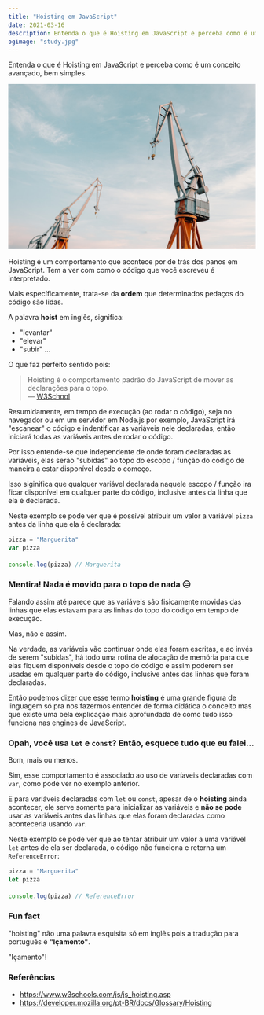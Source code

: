 ```yaml
---
title: "Hoisting em JavaScript"
date: 2021-03-16
description: Entenda o que é Hoisting em JavaScript e perceba como é um conceito avançado, bem simples.
ogimage: "study.jpg"
---
```


Entenda o que é Hoisting em JavaScript e perceba como é um conceito avançado, bem simples.

![Hoist](crane.jpg)

Hoisting é um comportamento que acontece por de trás dos panos em JavaScript. Tem a ver com como o código que você escreveu é interpretado.

Mais específicamente, trata-se da **ordem** que determinados pedaços do código são lidas.

A palavra **hoist** em inglês, significa:

- "levantar"
- "elevar"
- "subir" ...

O que faz perfeito sentido pois:

> Hoisting é o comportamento padrão do JavaScript de mover as declarações para o topo. <br />
> — [W3School](https://www.w3schools.com/js/js_hoisting.asp)

Resumidamente, em tempo de execução (ao rodar o código), seja no navegador ou em um servidor em Node.js por exemplo, JavaScript irá "escanear" o código e indentificar as variáveis nele declaradas, então iniciará todas as variáveis antes de rodar o código.

Por isso entende-se que independente de onde foram declaradas as variáveis, elas serão "subidas" ao topo do escopo / função do código de maneira a estar disponível desde o começo.

Isso siginifica que qualquer variável declarada naquele escopo / função ira ficar disponível em qualquer parte do código, inclusive antes da linha que ela é declarada.

Neste exemplo se pode ver que é possível atribuir um valor a variável `pizza` antes da linha que ela é declarada:

```js
pizza = "Marguerita"
var pizza

console.log(pizza) // Marguerita
```

### Mentira! Nada é movido para o topo de nada 😑

Falando assim até parece que as variáveis são fisicamente movidas das linhas que elas estavam para as linhas do topo do código em tempo de execução.

Mas, não é assim.

Na verdade, as variáveis vão continuar onde elas foram escritas, e ao invés de serem "subidas", há todo uma rotina de alocação de memória para que elas fiquem disponíveis desde o topo do código e assim poderem ser usadas em qualquer parte do código, inclusive antes das linhas que foram declaradas.

Então podemos dizer que esse termo **hoisting** é uma grande figura de linguagem só pra nos fazermos entender de forma didática o conceito mas que existe uma bela explicação mais aprofundada de como tudo isso funciona nas engines de JavaScript.

### Opah, você usa `let` e `const`? Então, esquece tudo que eu falei...

Bom, mais ou menos.

Sim, esse comportamento é associado ao uso de varíaveis declaradas com `var`, como pode ver no exemplo anterior.

E para variáveis declaradas com `let` ou `const`, apesar de o **hoisting** ainda acontecer, ele serve somente para inicializar as variáveis e **não se pode** usar as variáveis antes das linhas que elas foram declaradas como aconteceria usando `var`.

Neste exemplo se pode ver que ao tentar atribuir um valor a uma variável `let` antes de ela ser declarada, o código não funciona e retorna um `ReferenceError`:

```js
pizza = "Marguerita"
let pizza

console.log(pizza) // ReferenceError
```

### Fun fact

"hoisting" não uma palavra esquisita só em inglês pois a tradução para português é **"Içamento"**.

"Içamento"!

### Referências

- https://www.w3schools.com/js/js_hoisting.asp
- https://developer.mozilla.org/pt-BR/docs/Glossary/Hoisting
